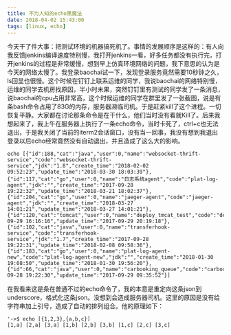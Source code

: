 ```yaml
---
title: 不为人知的echo黑魔法
date: 2018-04-02 15:43:00
tags: [linux, echo]
---
```

今天干了件大事：把测试环境的机器搞死机了。事情的发展顺序是这样的：有人向我反馈jenkins编译速度特别慢，我打开jenkins一看，好多任务都没有执行完，打开jenkins的过程是非常缓慢，想到早上仿真环境网络的问题，我下意思的认为是今天的网络太慢了。我登录baochai试一下，发现登录服务竟然需要10秒钟之久，ls回显也很慢。这个时候在钉钉上联系运维的同学，我说baochai的网络特别慢，运维的同学去机房找原因，半小时未果，突然钉钉里有测试的同学发了一条消息，说baochai的cpu占用非常高，这个时候运维的同学在群里发了一张截图，说是有条bash命令占用了83G的内存，服务器濒临司机。于是赶紧kill了这个进程。一切恢复平静。大家都在讨论那条命令是在干什么，他们当时没有看就Kill了。后来我想起来了，我上午在服务器上执行了一条echo命令，当时卡死了，ctrl+c也无法退出，于是我关闭了当前的iterm2会话窗口，没有当一回事，我没有想到我退出登录以后echo经常竟然没有自动退出，并且造成了这么大的影响。
```shell
echo [{"id":188,"cat":"java","user":0,"name":"websocket-thrift-service","code":"websocket-thrift-service","jdk":"1.8","create_time":"2018-02-02 09:52:23","update_time":"2018-03-30 18:03:39"},{"id":117,"cat":"go","user":0,"name":"日志系统agent","code":"plat-log-agent","jdk":"","create_time":"2017-09-28 19:22:32","update_time":"2018-03-21 18:02:37"},{"id":204,"cat":"go","user":0,"name":"jaeger-agent","code":"jaeger-agent","jdk":"","create_time":"2018-03-27 14:01:21","update_time":"2018-03-27 14:01:21"},{"id":120,"cat":"tomcat","user":0,"name":"deploy_tmcat_test","code":"deploy_tomcat_test","jdk":"1.7","create_time":"2017-09-29 16:16:16","update_time":"2017-09-29 20:19:18"},{"id":102,"cat":"java","user":0,"name":"transferhook-service","code":"transferhook-service","jdk":"1.7","create_time":"2017-09-28 19:22:31","update_time":"2018-02-08 09:58:36"},{"id":183,"cat":"go","user":0,"name":"plat-log-agent-new","code":"plat-log-agent-new","jdk":"","create_time":"2018-01-30 19:08:50","update_time":"2018-01-30 19:56:20"},{"id":66,"cat":"java","user":0,"name":"carbooking_queue","code":"carbooking_queue","jdk":"1.7","create_time":"2017-09-28 19:22:30","update_time":"2017-09-29 09:35:52"}]
```
在我看来这是条在普通不过的echo命令了，我的本意是重定向这条json到underscore，格式化这条json。没想到会造成服务器司机。这里的原因是没有给字符串加上引号，造成了自动的排列组合。他的原理如下：
```shell
'->$ echo [{1,2,3},{a,b,c}]                                            
[1,a] [2,a] [3,a] [1,b] [2,b] [3,b] [1,c] [2,c] [3,c]
```